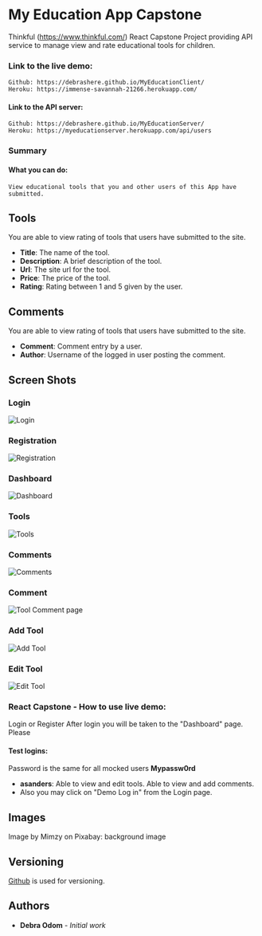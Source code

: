 # My Education App Capstone

Thinkful (https://www.thinkful.com/) React Capstone Project providing API service to manage view and rate educational tools for children.

### Link to the live demo:  
	Github: https://debrashere.github.io/MyEducationClient/
	Heroku: https://immense-savannah-21266.herokuapp.com/

#### Link to the API server:	
	Github: https://debrashere.github.io/MyEducationServer/
	Heroku: https://myeducationserver.herokuapp.com/api/users

### Summary

  #### What you can do: 
    View educational tools that you and other users of this App have submitted.

## Tools
You are able to view rating of tools that users have submitted to the site.

* **Title**: The name of the tool.
* **Description**: A brief description of the tool.
* **Url**: The site url for the tool.
* **Price**: The price of the tool.
* **Rating**: Rating between 1 and 5 given by the user.

## Comments
You are able to view rating of tools that users have submitted to the site.

* **Comment**: Comment entry by a user.
* **Author**: Username of the logged in user posting the comment.

## Screen Shots

### Login 
![Login ](https://github.com/debrashere/React-Capstone-Layout/blob/master/login.png?raw=true)

### Registration 
![Registration ](https://github.com/debrashere/React-Capstone-Layout/blob/master/register.png?raw=true)

### Dashboard 
![Dashboard ](https://github.com/debrashere/React-Capstone-Layout/blob/master/dashboard.png?raw=true)

### Tools 
![Tools ](https://github.com/debrashere/React-Capstone-Layout/blob/master/tools.png?raw=true)

### Comments 
![Comments ](https://github.com/debrashere/React-Capstone-Layout/blob/master/comments.png?raw=true)

### Comment 
![Tool Comment page ](https://github.com/debrashere/React-Capstone-Layout/blob/master/comment.png?raw=true)

### Add Tool 
![Add Tool ](https://github.com/debrashere/React-Capstone-Layout/blob/master/AddTool.png?raw=true)

### Edit Tool 
![Edit Tool ](https://github.com/debrashere/React-Capstone-Layout/blob/master/EditTool.png?raw=true)



### React Capstone - How to use live demo:
Login or Register
After login you will be taken to the "Dashboard" page.  
Please

#### Test logins:

  Password is the same for all mocked users **Mypassw0rd**
  * **asanders**: Able to view and edit tools.  Able to view and add comments.
  * Also you may click on "Demo Log in" from the Login page.
 
## Images
Image by Mimzy on Pixabay: background image
## Versioning

 [Github](https://github.com/) is used for versioning.

## Authors

* **Debra Odom** - *Initial work* 